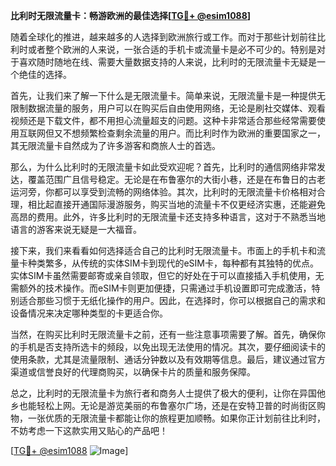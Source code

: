 **比利时无限流量卡：畅游欧洲的最佳选择[[TG💪+ @esim1088](https://t.me/s/esim1088)]**

随着全球化的推进，越来越多的人选择到欧洲旅行或工作。而对于那些计划前往比利时或者整个欧洲的人来说，一张合适的手机卡或流量卡是必不可少的。特别是对于喜欢随时随地在线、需要大量数据支持的人来说，比利时的无限流量卡无疑是一个绝佳的选择。

首先，让我们来了解一下什么是无限流量卡。简单来说，无限流量卡是一种提供无限制数据流量的服务，用户可以在购买后自由使用网络，无论是刷社交媒体、观看视频还是下载文件，都不用担心流量超支的问题。这种卡非常适合那些经常需要使用互联网但又不想频繁检查剩余流量的用户。而比利时作为欧洲的重要国家之一，其无限流量卡自然成为了许多游客和商旅人士的首选。

那么，为什么比利时的无限流量卡如此受欢迎呢？首先，比利时的通信网络非常发达，覆盖范围广且信号稳定。无论是在布鲁塞尔的大街小巷，还是在布鲁日的古老运河旁，你都可以享受到流畅的网络体验。其次，比利时的无限流量卡价格相对合理，相比起直接开通国际漫游服务，购买当地的流量卡不仅更经济实惠，还能避免高昂的费用。此外，许多比利时的无限流量卡还支持多种语言，这对于不熟悉当地语言的游客来说无疑是一大福音。

接下来，我们来看看如何选择适合自己的比利时无限流量卡。市面上的手机卡和流量卡种类繁多，从传统的实体SIM卡到现代的eSIM卡，每种都有其独特的优点。实体SIM卡虽然需要邮寄或亲自领取，但它的好处在于可以直接插入手机使用，无需额外的技术操作。而eSIM卡则更加便捷，只需通过手机设置即可完成激活，特别适合那些习惯于无纸化操作的用户。因此，在选择时，你可以根据自己的需求和设备情况来决定哪种类型的卡更适合你。

当然，在购买比利时无限流量卡之前，还有一些注意事项需要了解。首先，确保你的手机是否支持所选卡的频段，以免出现无法使用的情况。其次，要仔细阅读卡的使用条款，尤其是流量限制、通话分钟数以及有效期等信息。最后，建议通过官方渠道或信誉良好的代理商购买，以确保卡片的质量和服务保障。

总之，比利时的无限流量卡为旅行者和商务人士提供了极大的便利，让你在异国他乡也能轻松上网。无论是游览美丽的布鲁塞尔广场，还是在安特卫普的时尚街区购物，一张优质的无限流量卡都能让你的旅程更加顺畅。如果你正计划前往比利时，不妨考虑一下这款实用又贴心的产品吧！

[[TG💪+ @esim1088](https://t.me/s/esim1088) ![Image](https://i.postimg.cc/4NQfJmqS/Snipaste-2025-05-13-00-14-12.png)]